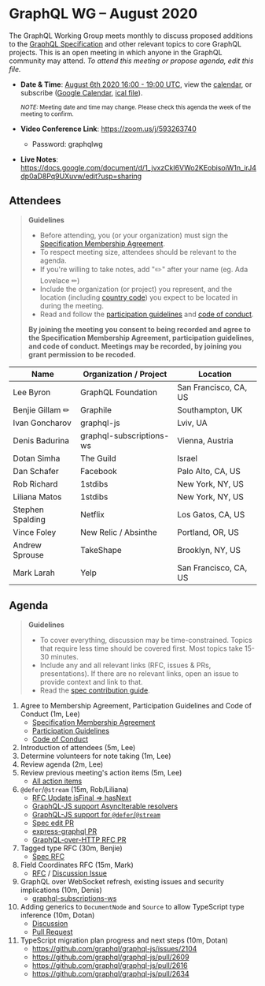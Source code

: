 # GraphQL WG – August 2020

The GraphQL Working Group meets monthly to discuss proposed additions to the
[GraphQL Specification](https://github.com/graphql/graphql-spec) and other
relevant topics to core GraphQL projects. This is an open meeting in which
anyone in the GraphQL community may attend. *To attend this meeting or propose
agenda, edit this file.*

- **Date & Time**: [August 6th 2020 16:00 - 19:00 UTC](https://www.timeanddate.com/worldclock/meetingdetails.html?year=2020&month=8&day=6&hour=16&min=0&sec=0&p1=224&p2=179&p3=136&p4=37&p5=239&p6=101&p7=152), view the [calendar](https://calendar.google.com/calendar/embed?src=linuxfoundation.org_ik79t9uuj2p32i3r203dgv5mo8%40group.calendar.google.com), or subscribe ([Google Calendar](https://calendar.google.com/calendar?cid=bGludXhmb3VuZGF0aW9uLm9yZ19pazc5dDl1dWoycDMyaTNyMjAzZGd2NW1vOEBncm91cC5jYWxlbmRhci5nb29nbGUuY29t), [ical file](https://calendar.google.com/calendar/ical/linuxfoundation.org_ik79t9uuj2p32i3r203dgv5mo8%40group.calendar.google.com/public/basic.ics)).

  <small>*NOTE:* Meeting date and time may change. Please check this agenda the week of the meeting to confirm.</small>
- **Video Conference Link**: https://zoom.us/j/593263740
  - Password: graphqlwg
- **Live Notes**: https://docs.google.com/document/d/1_jvxzCkI6VWo2KEobisoiW1n_irJ4dp0aD8Pq9UXuvw/edit?usp=sharing


## Attendees

> **Guidelines**
> - Before attending, you (or your organization) must sign the [Specification Membership Agreement](https://github.com/graphql/foundation).
> - To respect meeting size, attendees should be relevant to the agenda.
> - If you're willing to take notes, add "✏️" after your name (eg. Ada Lovelace ✏)
> - Include the organization (or project) you represent, and the location (including [country code](https://en.wikipedia.org/wiki/List_of_ISO_3166_country_codes#Current_ISO_3166_country_codes)) you expect to be located in during the meeting.
> - Read and follow the [participation guidelines](https://github.com/graphql/graphql-wg#participation-guidelines) and [code of conduct](https://github.com/graphql/foundation/blob/master/CODE-OF-CONDUCT.md).
>
> **By joining the meeting you consent to being recorded and agree to the Specification Membership Agreement, participation guidelines, and code of conduct. Meetings may be recorded, by joining you grant permission to be recoded.**

| Name                     | Organization / Project   | Location
| ------------------------ | ------------------------ | ------------------------
| Lee Byron                | GraphQL Foundation       | San Francisco, CA, US
| Benjie Gillam ✏          | Graphile                 | Southampton, UK
| Ivan Goncharov           | graphql-js               | Lviv, UA
| Denis Badurina           | graphql-subscriptions-ws | Vienna, Austria
| Dotan Simha              | The Guild                | Israel
| Dan Schafer              | Facebook                 | Palo Alto, CA, US
| Rob Richard              | 1stdibs                  | New York, NY, US
| Liliana Matos            | 1stdibs                  | New York, NY, US
| Stephen Spalding         | Netflix                  | Los Gatos, CA, US
| Vince Foley              | New Relic / Absinthe     | Portland, OR, US
| Andrew Sprouse           | TakeShape                | Brooklyn, NY, US
| Mark Larah               | Yelp                     | San Francisco, CA, US


## Agenda

> **Guidelines**
> - To cover everything, discussion may be time-constrained. Topics that require less time should be covered first. Most topics take 15-30 minutes.
> - Include any and all relevant links (RFC, issues & PRs, presentations). If there are no relevant links, open an issue to provide context and link to that.
> - Read the [spec contribution guide](https://github.com/graphql/graphql-spec/blob/master/CONTRIBUTING.md).

<!--

Example agenda item:

1. Discuss moving the subscriptions proposal to stage 2 (30m, Lee)
   - [Subscriptions RFC](link.to/the-relevant/pr-or-issue-or-doc)
   - [GraphQL.js PR](github.link/to/the/project/pr)
   - [Another Relevant Link](youre.getting/the-idea.now)

-->

1. Agree to Membership Agreement, Participation Guidelines and Code of Conduct (1m, Lee)
   - [Specification Membership Agreement](https://github.com/graphql/foundation)
   - [Participation Guidelines](https://github.com/graphql/graphql-wg#participation-guidelines)
   - [Code of Conduct](https://github.com/graphql/foundation/blob/master/CODE-OF-CONDUCT.md)
1. Introduction of attendees (5m, Lee)
1. Determine volunteers for note taking (1m, Lee)
1. Review agenda (2m, Lee)
1. Review previous meeting's action items (5m, Lee)
   - [All action items](https://github.com/graphql/graphql-wg/issues?q=is%3Aissue+label%3A%22Action+item+%3Aclapper%3A%22)
1. `@defer`/`@stream` (15m, Rob/Liliana)
   - [RFC Update isFinal => hasNext](https://github.com/graphql/graphql-spec/pull/745)
   - [GraphQL-JS support AsyncIterable resolvers](https://github.com/graphql/graphql-js/pull/2712) 
   - [GraphQL-JS support for `@defer`/`@stream`](https://github.com/graphql/graphql-js/pull/2319)
   - [Spec edit PR](https://github.com/graphql/graphql-spec/pull/742)
   - [express-graphql PR](https://github.com/graphql/express-graphql/pull/583)
   - [GraphQL-over-HTTP RFC PR](https://github.com/graphql/graphql-over-http/pull/124)
1. Tagged type RFC (30m, Benjie)
   - [Spec RFC](https://github.com/graphql/graphql-spec/pull/733)
1. Field Coordinates RFC (15m, Mark)
    - [RFC](https://github.com/graphql/graphql-spec/pull/746) / [Discussion Issue](https://github.com/graphql/graphql-spec/issues/735)
1. GraphQL over WebSocket refresh, existing issues and security implications (10m, Denis)
   - [graphql-subscriptions-ws](https://github.com/enisdenjo/graphql-subscriptions-ws)
1. Adding generics to `DocumentNode` and `Source` to allow TypeScript type inference (10m, Dotan)
    - [Discussion](https://github.com/graphql/graphql-js/issues/2727)
    - [Pull Request](https://github.com/graphql/graphql-js/pull/2728)
1. TypeScript migration plan progress and next steps (10m, Dotan)
    - https://github.com/graphql/graphql-js/issues/2104
    - https://github.com/graphql/graphql-js/pull/2609
    - https://github.com/graphql/graphql-js/pull/2616
    - https://github.com/graphql/graphql-js/pull/2634
